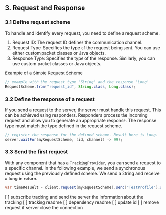 
## 3. Request and Response

### 3.1 Define request scheme
To handle and identify every request, you need to define a request scheme.
1. Request ID: The request ID defines the communication channel.
2. Request Type: Specifies the type of the request being sent. You can use either custom packet classes or Java objects.
3. Response Type: Specifies the type of the response. Similarly, you can use custom packet classes or Java objects.

Example of a Simple Request Scheme:
```java
// example with the request type 'String' and the response 'Long'
RequestScheme.from("request_id", String.class, Long.class);
```

### 3.2 Define the response of a request
If you send a request to the server, the server must handle this request. This can be achieved using responders.
Responders process the incoming request and allow you to generate an appropriate response. The response type must match the type defined in the request scheme.
```java
// register the response for the defined scheme. Result here is Long.
server.waitFor(myRequestScheme, (id, channel) -> 99);
```

### 3.3 Send the first request
With any component that has a `TrackingProvider`, you can send a request to a specific channel.
In the following example, we send a synchronous request using the previously defined scheme. We send a String and receive a long in return.
```java
var timeResuelt = client.request(myRequestScheme).send("TestProfile").sync();
```


[ ] subscribe tracking and send the server the information about the tracking 
[ ] tracking readme
[ ] dependency readme
[ ] update id 
[ ] remove request if server close the connection
